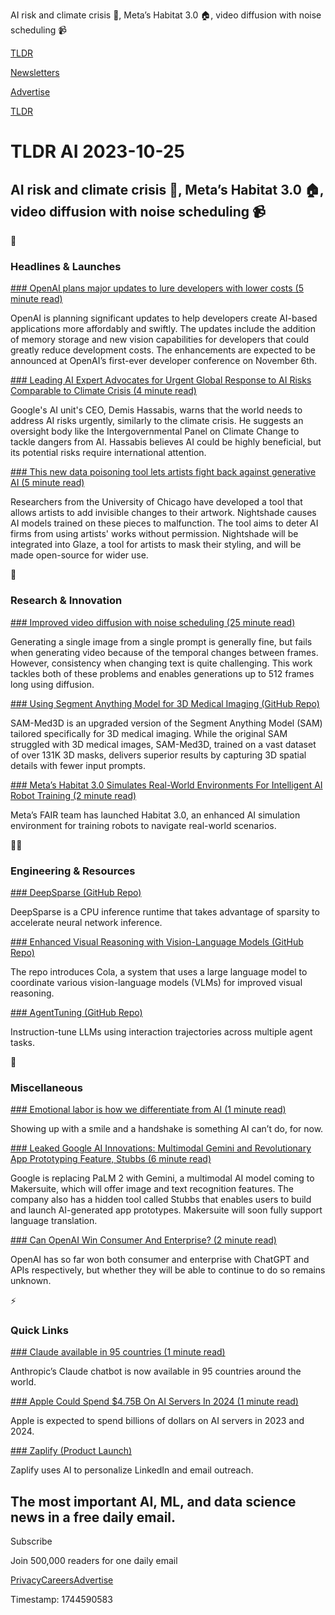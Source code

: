 AI risk and climate crisis 🤖, Meta’s Habitat 3.0 🏠, video diffusion with noise scheduling 📹

[TLDR](/)

[Newsletters](/newsletters)

[Advertise](https://advertise.tldr.tech/)

[TLDR](/)

# TLDR AI 2023-10-25

## AI risk and climate crisis 🤖, Meta’s Habitat 3.0 🏠, video diffusion with noise scheduling 📹

🚀

### Headlines & Launches

[### OpenAI plans major updates to lure developers with lower costs (5 minute read)](https://www.reuters.com/technology/openai-plans-major-updates-lure-developers-with-lower-costs-sources-2023-10-11?utm_source=tldrai)

OpenAI is planning significant updates to help developers create AI-based applications more affordably and swiftly. The updates include the addition of memory storage and new vision capabilities for developers that could greatly reduce development costs. The enhancements are expected to be announced at OpenAI’s first-ever developer conference on November 6th.

[### Leading AI Expert Advocates for Urgent Global Response to AI Risks Comparable to Climate Crisis (4 minute read)](https://www.theguardian.com/technology/2023/oct/24/ai-risk-climate-crisis-google-deepmind-chief-demis-hassabis-regulation?utm_source=tldrai)

Google's AI unit's CEO, Demis Hassabis, warns that the world needs to address AI risks urgently, similarly to the climate crisis. He suggests an oversight body like the Intergovernmental Panel on Climate Change to tackle dangers from AI. Hassabis believes AI could be highly beneficial, but its potential risks require international attention.

[### This new data poisoning tool lets artists fight back against generative AI (5 minute read)](https://www.technologyreview.com/2023/10/23/1082189/data-poisoning-artists-fight-generative-ai?utm_source=tldrai)

Researchers from the University of Chicago have developed a tool that allows artists to add invisible changes to their artwork. Nightshade causes AI models trained on these pieces to malfunction. The tool aims to deter AI firms from using artists' works without permission. Nightshade will be integrated into Glaze, a tool for artists to mask their styling, and will be made open-source for wider use.

🧠

### Research & Innovation

[### Improved video diffusion with noise scheduling (25 minute read)](http://haonanqiu.com/projects/FreeNoise.html?utm_source=tldrai)

Generating a single image from a single prompt is generally fine, but fails when generating video because of the temporal changes between frames. However, consistency when changing text is quite challenging. This work tackles both of these problems and enables generations up to 512 frames long using diffusion.

[### Using Segment Anything Model for 3D Medical Imaging (GitHub Repo)](https://github.com/uni-medical/sam-med3d?utm_source=tldrai)

SAM-Med3D is an upgraded version of the Segment Anything Model (SAM) tailored specifically for 3D medical imaging. While the original SAM struggled with 3D medical images, SAM-Med3D, trained on a vast dataset of over 131K 3D masks, delivers superior results by capturing 3D spatial details with fewer input prompts.

[### Meta’s Habitat 3.0 Simulates Real-World Environments For Intelligent AI Robot Training (2 minute read)](https://siliconangle.com/2023/10/20/metas-habitat-3-0-simulates-real-world-environments-intelligent-ai-robot-training/?utm_source=tldrai)

Meta’s FAIR team has launched Habitat 3.0, an enhanced AI simulation environment for training robots to navigate real-world scenarios.

👨‍💻

### Engineering & Resources

[### DeepSparse (GitHub Repo)](https://github.com/neuralmagic/deepsparse?utm_source=tldrai)

DeepSparse is a CPU inference runtime that takes advantage of sparsity to accelerate neural network inference.

[### Enhanced Visual Reasoning with Vision-Language Models (GitHub Repo)](https://github.com/cliangyu/cola?utm_source=tldrai)

The repo introduces Cola, a system that uses a large language model to coordinate various vision-language models (VLMs) for improved visual reasoning.

[### AgentTuning (GitHub Repo)](https://github.com/THUDM/AgentTuning?utm_source=tldrai)

Instruction-tune LLMs using interaction trajectories across multiple agent tasks.

🎁

### Miscellaneous

[### Emotional labor is how we differentiate from AI (1 minute read)](https://seths.blog/2023/10/emotional-labor-and-its-consequences/?utm_source=tldrai)

Showing up with a smile and a handshake is something AI can’t do, for now.

[### Leaked Google AI Innovations: Multimodal Gemini and Revolutionary App Prototyping Feature, Stubbs (6 minute read)](https://medium.com/@bedros-p/gemini-is-coming-to-makersuite-so-are-stubbs-32248f3924aa?utm_source=tldrai)

Google is replacing PaLM 2 with Gemini, a multimodal AI model coming to Makersuite, which will offer image and text recognition features. The company also has a hidden tool called Stubbs that enables users to build and launch AI-generated app prototypes. Makersuite will soon fully support language translation.

[### Can OpenAI Win Consumer And Enterprise? (2 minute read)](https://matt-rickard.com/can-openai-win-consumer-and-enterprise?utm_source=tldrai)

OpenAI has so far won both consumer and enterprise with ChatGPT and APIs respectively, but whether they will be able to continue to do so remains unknown.

⚡️

### Quick Links

[### Claude available in 95 countries (1 minute read)](https://twitter.com/AnthropicAI/status/1714025126516432996?utm_source=tldrai)

Anthropic’s Claude chatbot is now available in 95 countries around the world.

[### Apple Could Spend $4.75B On AI Servers In 2024 (1 minute read)](https://www.macrumors.com/2023/10/23/apple-ai-server-spending-2024/?utm_source=tldrai)

Apple is expected to spend billions of dollars on AI servers in 2023 and 2024.

[### Zaplify (Product Launch)](https://www.producthunt.com/posts/zaplify?utm_source=tldrai)

Zaplify uses AI to personalize LinkedIn and email outreach.

## The most important AI, ML, and data science news in a free daily email.

Subscribe

Join 500,000 readers for one daily email

[Privacy](/privacy)[Careers](https://jobs.ashbyhq.com/tldr.tech)[Advertise](/ai/advertise)

Timestamp: 1744590583